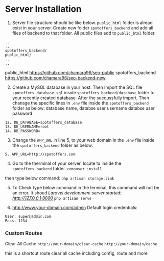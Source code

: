 # Server Installation

1) Server file structure should be like below. `public_html` folder is alread exist in your server. Create new folder `spotoffers_backend` and add all files of backend to that folder. All public files add to `public_html` folder.
```
..
..
spotoffers_backend/
public_html/
..
..
```
public_html https://github.com/chamara96/seo-public
spotoffers_backend https://github.com/chamara96/seo-backend-new

2) Create a MySQL database in your host. Then Import the SQL file `spotoffers_database.sql` inside `spotoffers_backend/database` folder to your recently created database. After the succussfully import, Then chanage the specific lines in `.env` file inside the `spotoffers_backend` folder as below:
database name,
databse user username
databse user password
```
12. DB_DATABASE=spotoffers_database
13. DB_USERNAME=root
14. DB_PASSWORD=
```

3) Change the `APP_URL` in line 5, to your web domain in the `.env` file inside the `spotoffers_backend` folder as below:
```
5. APP_URL=http://spotoffers.com
```

4) Go to the therminal of your server. locate to inside the `spotoffers_backend` folder.
`composer install`

then type below command:
`php artisan storage:link`

5) To Check type below command in the terminal, this command will not be an error. It shoud *Laravel development server started: http://127.0.0.1:8000*
`php artisan serve`

6) http://www.your-domain.com/admin
Default login credentials:

```
User: super@admin.com
Pass: 1234
```


### Custom Routes

Clear All Cache
`http://your-domain/clear-cache`
`http://your-domain/cache`

this is a shortcut route clear all cache including config, route and more
